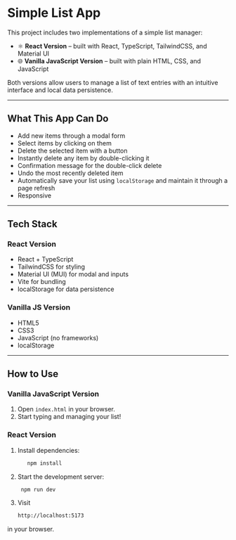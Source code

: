 # Simple List App

This project includes two implementations of a simple list manager:

- ⚛️ **React Version** – built with React, TypeScript, TailwindCSS, and Material UI  
- 🌐 **Vanilla JavaScript Version** – built with plain HTML, CSS, and JavaScript

Both versions allow users to manage a list of text entries with an intuitive interface and local data persistence.

---

## What This App Can Do

- Add new items through a modal form
- Select items by clicking on them
- Delete the selected item with a button
- Instantly delete any item by double-clicking it
- Confirmation message for the double-click delete
- Undo the most recently deleted item
- Automatically save your list using `localStorage` and maintain it through a page refresh
- Responsive
---

## Tech Stack

### React Version
- React + TypeScript
- TailwindCSS for styling
- Material UI (MUI) for modal and inputs
- Vite for bundling
- localStorage for data persistence

### Vanilla JS Version
- HTML5
- CSS3
- JavaScript (no frameworks)
- localStorage

---

## How to Use

### Vanilla JavaScript Version
1. Open `index.html` in your browser.
2. Start typing and managing your list!

### React Version
1. Install dependencies:
    ```bash
       npm install

2. Start the development server:
   ```bash
    npm run dev

3. Visit
   ```bash
   http://localhost:5173
  in your browser.
